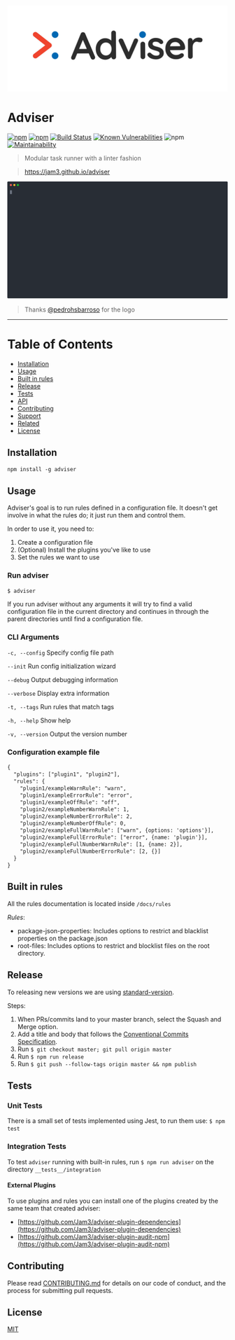 <p align="center">
  <a href="https://terminalizer.com">
    <img src="docs/logo.jpg"/>
  </a>
</p>

# Adviser

[![npm](https://img.shields.io/npm/v/adviser.svg)](https://www.npmjs.com/package/adviser)
[![npm](https://img.shields.io/npm/l/adviser.svg)](https://github.com/jam3/adviser/blob/master/LICENSE)
[![Build Status](https://travis-ci.org/Jam3/adviser.svg?branch=master)](https://travis-ci.org/Jam3/adviser)
[![Known Vulnerabilities](https://snyk.io/test/github/jam3/adviser/badge.svg)](https://snyk.io/test/github/jam3/adviser)
![npm](https://img.shields.io/npm/dm/adviser)
[![Maintainability](https://api.codeclimate.com/v1/badges/c3e02561069853a74f9b/maintainability)](https://codeclimate.com/github/Jam3/adviser/maintainability)

> Modular task runner with a linter fashion

> https://jam3.github.io/adviser

<p align="center"><img src="/docs/cli.svg?sanitize=true"/></p>

> Thanks [@pedrohsbarroso](https://twitter.com/pedrohsbarroso) for the logo

---

# Table of Contents

- [Installation](#installation)
- [Usage](#usage)
- [Built in rules](#built-in-rules)
- [Release](#release)
- [Tests](#tests)
- [API](#api)
- [Contributing](#contributing)
- [Support](#support)
- [Related](#related)
- [License](#license)

## Installation

```
npm install -g adviser
```

## Usage

Adviser's goal is to run rules defined in a configuration file. It doesn't get involve in what the rules do; it just run them and control them.

In order to use it, you need to:

1. Create a configuration file
2. (Optional) Install the plugins you've like to use
3. Set the rules we want to use

### Run adviser

`$ adviser`

If you run adviser without any arguments it will try to find a valid configuration file in the current directory and continues in through the parent directories until find a configuration file.

### CLI Arguments

`-c, --config` Specify config file path

`--init` Run config initialization wizard

`--debug` Output debugging information

`--verbose` Display extra information

`-t, --tags` Run rules that match tags

`-h, --help` Show help

`-v, --version` Output the version number

### Configuration example file

```
{
  "plugins": ["plugin1", "plugin2"],
  "rules": {
    "plugin1/exampleWarnRule": "warn",
    "plugin1/exampleErrorRule": "error",
    "plugin1/exampleOffRule": "off",
    "plugin2/exampleNumberWarnRule": 1,
    "plugin2/exampleNumberErrorRule": 2,
    "plugin2/exampleNumberOffRule": 0,
    "plugin2/exampleFullWarnRule": ["warn", {options: 'options'}],
    "plugin2/exampleFullErrorRule": ["error", {name: 'plugin'}],
    "plugin2/exampleFullNumberWarnRule": [1, {name: 2}],
    "plugin2/exampleFullNumberErrorRule": [2, {}]
  }
}
```

## Built in rules

All the rules documentation is located inside `/docs/rules`

_Rules_:

- package-json-properties: Includes options to restrict and blacklist properties on the package.json
- root-files: Includes options to restrict and blocklist files on the root directory.

## Release

To releasing new versions we are using [standard-version](https://github.com/conventional-changelog/standard-version).

Steps:

1. When PRs/commits land to your master branch, select the Squash and Merge option.
2. Add a title and body that follows the [Conventional Commits Specification](https://www.conventionalcommits.org).
3. Run `$ git checkout master; git pull origin master`
4. Run `$ npm run release`
5. Run `$ git push --follow-tags origin master && npm publish`

## Tests

### Unit Tests

There is a small set of tests implemented using Jest, to run them use: `$ npm test`

### Integration Tests

To test `adviser` running with built-in rules, run `$ npm run adviser` on the directory `__tests__/integration`

#### External Plugins

To use plugins and rules you can install one of the plugins created by the same team that created adviser:

- [https://github.com/Jam3/adviser-plugin-dependencies](https://github.com/Jam3/adviser-plugin-dependencies)
- [https://github.com/Jam3/adviser-plugin-audit-npm](https://github.com/Jam3/adviser-plugin-audit-npm)

## Contributing

Please read [CONTRIBUTING.md](CONTRIBUTING.md) for details on our code of conduct, and the process for submitting
pull requests.

## License

[MIT](LICENSE)
